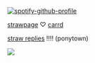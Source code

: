 [![spotify-github-profile](https://spotify-github-profile.kittinanx.com/api/view?uid=wjdes5kajmt1gqhbzctuzbgid&cover_image=true&theme=natemoo-re&show_offline=false&background_color=121212&interchange=true&bar_color=53b14f&bar_color_cover=false)](https://github.com/kittinan/spotify-github-profile) 

[strawpage](https://ofwgktas.straw.page/) ‪♡ [carrd](https://arrlertt.carrd.co/) 

[straw replies](https://jazzyarlert.straw.page/) !!!! (ponytown)


![](https://cdn.cdnstep.com/eFElt5N5NYdwUYTRkmHo/7.png)





 
 
 

